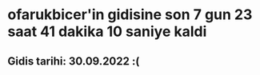 # ofarukbicer'in gidisine son 7 gun 23 saat 41 dakika 10 saniye kaldi

## Gidis tarihi: 30.09.2022 :(